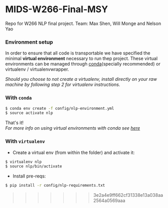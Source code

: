 
# MIDS-W266-Final-MSY
Repo for W266 NLP final project. Team: Max Shen, Will Monge and Nelson Yao


### Environment setup

In order to ensure that all code is transportable we have specified the minimal **virtual environment** necessary to run thep project. These virtual environments can be managed through [conda](http://conda.pydata.org/docs/using/envs.html)(specially recommended) or virtualenv / virtualenvwrapper.  

*Should you choose to not create a virtualenv, install directly on your raw machine by following step 2 for virtualenv instructions.*  


### With `conda`

```bash
$ conda env create -f config/nlp-environment.yml
$ source activate nlp
```

That's it!  
*For more info on using virtual environments with conda see [here](http://conda.pydata.org/docs/using/envs.html)*

### With `virtualenv`  

* Create a virtual env (from within the folder) and activate it:  

```bash
$ virtualenv nlp
$ source nlp/bin/activate
```  

* Install pre-reqs:

```bash
$ pip install -r config/nlp-requirements.txt
```
>>>>>>> 3e2a4e9ff662cf31338e13a038aa2564a0569aaa
